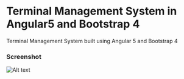 # Terminal Management System in Angular5 and Bootstrap 4

Terminal Management System built using Angular 5 and Bootstrap 4

### Screenshot

![Alt text](images/login.jpg?raw=true "Title")
